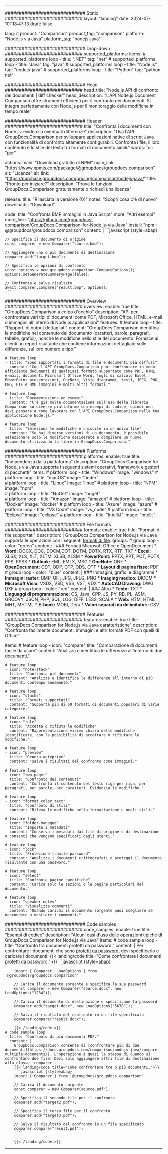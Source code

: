 
---
############################# Static ############################
layout: "landing"
date: 2024-07-10T18:47:13
draft: false

lang: it
product: "Comparison"
product_tag: "comparison"
platform: "Node.js via Java"
platform_tag: "nodejs-java"

############################# Drop-down ############################
supported_platforms:
  items:
    # supported_platforms loop
    - title: ".NET"
      tag: "net"
    # supported_platforms loop
    - title: "Java"
      tag: "java"
    # supported_platforms loop
    - title: "Node.js"
      tag: "nodejs-java"
    # supported_platforms loop
    - title: "Python"
      tag: "python-net"

############################# Head ############################
head_title: "Node.js API di confronto dei documenti | diff checker"
head_description: "L'API Node.js Document Comparison offre strumenti efficienti per il confronto dei documenti. Si integra perfettamente con Node.js per il monitoraggio delle modifiche in tempo reale"

############################# Header ############################
title: "Confronta i documenti con Node.js: evidenzia eventuali differenze"
description: "Usa l'API GroupDocs.Comparison per sviluppare applicazioni native di script Java con funzionalità di confronto altamente configurabili. Confronta i file, il loro contenuto e lo stile del testo tra formati di documento simili."
words:
  for: "per"

actions:
  main: "Download gratuito di NPM"
  main_link: "https://www.npmjs.com/package/@groupdocs/groupdocs.comparison"
  alt: "Licenze"
  alt_link: "https://purchase.groupdocs.com/pricing/comparison/nodejs-java/"
  title: "Pronto per iniziare?"
  description: "Prova le funzioni GroupDocs.Comparison gratuitamente o richiedi una licenza"

release:
  title: "Rilasciata la versione {0}"
  notes: "Scopri cosa c'è di nuovo"
  downloads: "Download"

code:
  title: "Confronta BMP immagini in Java Script"
  more: "Altri esempi"
  more_link: "https://github.com/groupdocs-comparison/GroupDocs.Comparison-for-Node.js-via-Java"
  install: "npm i @groupdocs/groupdocs.comparison"
  content: |
    ```javascript {style=abap}

    // Specifica il documento di origine
    const comparer = new Comparer("source.bmp");

    // Aggiungere uno o più documenti di destinazione
    comparer.add("target.bmp");

    // Specifica le opzioni di confronto
    const options = new groupdocs.comparison.CompareOptions();
    options.setGenerateSummaryPage(false);

    // Confronta e salva risultato
    await comparer.compare("result.bmp", options);
    ```

############################# Overview ############################
overview:
  enable: true
  title: "GroupDocs.Comparison a colpo d'occhio"
  description: "API per confrontare vari tipi di documenti come PDF, Microsoft Office, HTML, e-mail o immagini all'interno di Node.js applicazioni"
  features:
    # feature loop
    - title: "Rapporti di output dettagliati"
      content: "GroupDocs.Comparison identifica le modifiche nel contenuto del documento (caratteri, parole, paragrafi, tabelle, grafici), nonché le modifiche nello stile del documento. Fornisce ai clienti un report risultante che contiene informazioni dettagliate sulle differenze, sul loro numero e tipo."

    # feature loop
    - title: "Sono supportati i formati di file e documenti più diffusi"
      content: "Con l'API GroupDocs.Comparison puoi confrontare in modo efficiente documenti di qualsiasi formato supportato come PDF, HTML, e-mail, documenti Microsoft Office Word, fogli di calcolo Excel, PowerPoint presentazioni, OneNote, Visio diagrammi, testi, JPEG, PNG, PNG, GIF e BMP immagini e molti altri formati."

    # feature loop
    - title: "Documentazione ed esempi"
      content: "C'è già molta documentazione sull'uso della libreria Comparison su diverse piattaforme con esempi di codice, quindi non devi pensare a come lavorare con l'API GroupDocs.Comparison nella tua applicazione Node.js."

    # feature loop
    - title: "Seleziona le modifiche e uniscile in un unico file"
      content: "Se hai diverse versioni di un documento, è possibile selezionare solo le modifiche desiderate e compilare un nuovo documento utilizzando la libreria GroupDocs.Comparison."

############################# Platforms ############################
platforms:
  enable: true
  title: "Indipendenza dalla piattaforma"
  description: "GroupDocs.Comparison for Node.js via Java supporta i seguenti sistemi operativi, framework e gestori di pacchetti"
  items:
    # platform loop
    - title: "Windows"
      image: "windows"
    # platform loop
    - title: "macOS"
      image: "finder"      
    # platform loop
    - title: "Linux"
      image: "linux"
    # platform loop
    - title: "NPM"
      image: "npm"  
    # platform loop
    - title: "NuGet"
      image: "nuget"      
    # platform loop
    - title: "Amazon"
      image: "amazon"
    # platform loop
    - title: "Docker"
      image: "docker"
    # platform loop
    - title: "Azure"
      image: "azure"
    # platform loop
    - title: "VS Code"
      image: "vs_code"
    # platform loop
    - title: "Eclipse"
      image: "eclipse"
    # platform loop
    - title: "IntelliJ"
      image: "intellij"

############################# File formats ############################
formats:
  enable: true
  title: "Formati di file supportati"
  description: |
    GroupDocs.Comparison for Node.js via Java supporta le operazioni con i seguenti [formati di file](https://docs.groupdocs.com/comparison/nodejs-java/supported-document-formats/).
  groups:
    # group loop
    - color: "green"
      content: |
        ### Formati Microsoft Office e OpenDocument
        * **Word:** DOCX, DOC, DOCM,DOT, DOTM, DOTX, RTX, RTF, TXT
        * **Excel:** XLSX, XLS, XLT, XLTM, XLSB, XLSM
        * **PowerPoint:** PPTX, PPT, POT, POTX, PPS, PPSX
        * **Outlook:** EML, EMLX, MSG
        * **OneNote:** ONE
        * **OpenDocument:** ODT, ODP, OTP, ODS, OTT
        * **Layout di pagina fisso:** PDF        
    # group loop
    - color: "blue"
      content: |
        ### Immagini, grafici e diagrammi
        * **Immagini raster:** BMP, GIF, JPG, JPEG, PNG
        * **Imaging medico:** DICOM
        * **Microsoft Visio:** VSDX, VSD, VSS, VST, VDX
        * **AutoCAD Drawing:** DWG, DXF
      # group loop
    - color: "red"
      content: |
        ### Altro
        * **Testo:** TXT
        * **Linguaggi di programmazione:** CS, Java, CPP, JS, PY, RB, PL, ASM, GROOVY, JSON, PHP, SQL, LOG, DIFF, LESS, SCALA
        * **Web:** HTM, HTML, MHT, MHTML
        * **E-book:** MOBI, DjVu
        * **Valori separati da delimitatori:** CSV

############################# Features ############################
features:
  enable: true
  title: "GroupDocs.Comparison for Node.js via Java caratteristiche"
  description: "Confronta facilmente documenti, immagini e altri formati PDF con quelli di Office"

  items:
    # feature loop
    - icon: "compare"
      title: "Comparazione di documenti facile da usare"
      content: "Analizza e identifica le differenze all'interno di due documenti."

    # feature loop
    - icon: "note-stack"
      title: "Confronta più documenti"
      content: "Analizza e identifica le differenze all'interno di più documenti contemporaneamente."

    # feature loop
    - icon: "stacks"
      title: "Formati supportati"
      content: "Supporta più di 50 formati di documenti popolari di varie categorie."

    # feature loop
    - icon: "rule"
      title: "Accetta o rifiuta le modifiche"
      content: "Rappresentazione visiva chiara delle modifiche identificate, con la possibilità di accettare o rifiutare le modifiche."

    # feature loop
    - icon: "preview"
      title: "Genera anteprime"
      content: "Salva i risultati del confronto come immagini."

    # feature loop
    - icon: "two-pager"
      title: "Confronto dei contenuti"
      content: "Confronta il contenuto del testo riga per riga, per paragrafi, per parole, per caratteri. Evidenzia le modifiche."

    # feature loop
    - icon: "format_color_text"
      title: "Confronto di stili"
      content: "Rileva le modifiche nella formattazione e negli stili."

    # feature loop
    - icon: "folder-managed"
      title: "Imposta i metadati"
      content: "Conserva i metadati dai file di origine o di destinazione o consenti che vengano specificati dagli utenti."

    # feature loop
    - icon: "lock"
      title: "Protezione tramite password"
      content: "Analizza i documenti crittografati o proteggi il documento risultante con una password."

    # feature loop
    - icon: "select"
      title: "Confronta pagine specifiche"
      content: "Carica solo le sezioni o le pagine particolari del documento."

    # feature loop
    - icon: "speaker-notes"
      title: "Visualizza commenti"
      content: "Quando carichi il documento sorgente puoi scegliere se nascondere o mostrare i commenti."

############################# Code samples ############################
code_samples:
  enable: true
  title: "Esempi di codice"
  description: "Alcuni casi d'uso delle operazioni tipiche di GroupDocs.Comparison for Node.js via Java"
  items:
    # code sample loop
    - title: "Confronto tra documenti protetti da password."
      content: |
        Per confrontare i documenti che sono [protetti da password](https://docs.groupdocs.com/comparison/nodejs-java/load-password-protected-documents/), devi specificarlo e caricare i documenti:
        {{< landing/code title="Come confrontare i documenti protetti da password.">}}
        ```javascript {style=abap}

        import { Comparer, LoadOptions } from '@groupdocs/groupdocs.comparison'

        // Carica il documento sorgente e specifica la sua password
        const comparer = new Comparer("source.docx", new LoadOptions("1234"));

        // Carica il documento di destinazione e specificane la password
        comparer.add("target.docx", new LoadOptions("5678"));

        // Salva il risultato del confronto in un file specificato
        comparer.compare("result.docx");
        ```
        {{< /landing/code >}}
    # code sample loop
    - title: "Confronto di più documenti PDF."
      content: |
        GroupDocs.Comparison consente di [confrontare più di due documenti](https://docs.groupdocs.com/comparison/nodejs-java/compare-multiple-documents/). L'operazione è quasi la stessa di quando si confrontano due file. Devi solo aggiungere altri file di destinazione alla classe `comparer`.
        {{< landing/code title="Come confrontare tre o più documenti.">}}
        ```javascript {style=abap}
        import { Comparer } from '@groupdocs/groupdocs.comparison'

        // Carica il documento sorgente
        const comparer = new Comparer(source.pdf");

        // Specifica il secondo file per il confronto
        comparer.add("target2.pdf");

        // Specifica il terzo file per il confronto
        comparer.add("target3.pdf");

        // Salva il risultato del confronto in un file specificato
        comparer.compare("result.pdf");
        ```

        {{< /landing/code >}}

---